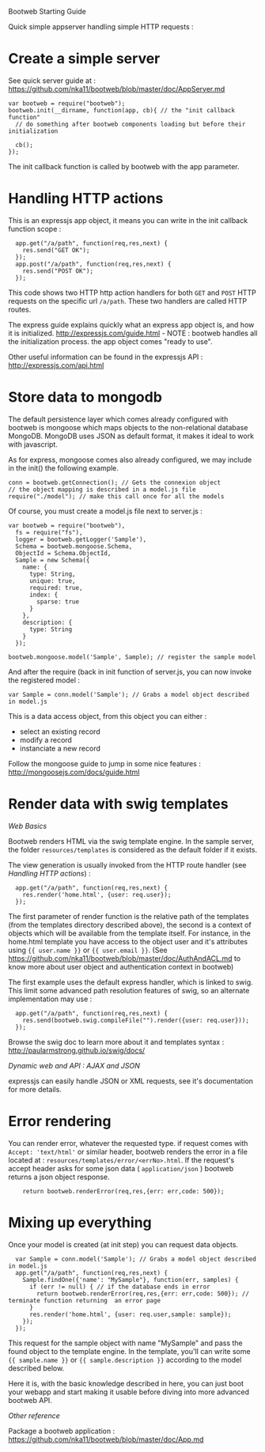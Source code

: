 Bootweb Starting Guide


Quick simple appserver handling simple HTTP requests :

# Create a simple server

See quick server guide at : https://github.com/nka11/bootweb/blob/master/doc/AppServer.md

    var bootweb = require("bootweb");
    bootweb.init(__dirname, function(app, cb){ // the "init callback function"
      // do something after bootweb components loading but before their initialization
      
      cb();
    });

The init callback function is called by bootweb with the app parameter.

# Handling HTTP actions

This is an expressjs app object, it means you can write in the init callback function scope :

      app.get("/a/path", function(req,res,next) {
        res.send("GET OK");
      });
      app.post("/a/path", function(req,res,next) {
        res.send("POST OK");
      });

This code shows two HTTP http action handlers for both `GET` and `POST` HTTP requests on the specific url `/a/path`.
These two handlers are called HTTP routes.

The express guide explains quickly what an express app object is, and how it is initialized.
http://expressjs.com/guide.html - NOTE : bootweb handles all the initialization process. the app
object comes "ready to use".

Other useful information can be found in the expressjs API : http://expressjs.com/api.html

# Store data to mongodb

The default persistence layer which comes already configured with bootweb is mongoose which maps
objects to the non-relational database MongoDB. MongoDB uses JSON as default format, it makes it ideal to work with javascript.

As for express, mongoose comes also already configured, we may include in the init() the following example.
    
    conn = bootweb.getConnection(); // Gets the connexion object
    // the object mapping is described in a model.js file
    require("./model"); // make this call once for all the models
  

Of course, you must create a model.js file next to server.js :

    var bootweb = require("bootweb"),
      fs = require("fs"),
      logger = bootweb.getLogger('Sample'),
      Schema = bootweb.mongoose.Schema,
      ObjectId = Schema.ObjectId,
      Sample = new Schema({
        name: {
          type: String,
          unique: true,
          required: true,
          index: {
            sparse: true
          }
        },
        description: {
          type: String
        }
      });
      
    bootweb.mongoose.model('Sample', Sample); // register the sample model


And after the require (back in init function of server.js, you can now invoke the registered model :

    var Sample = conn.model('Sample'); // Grabs a model object described in model.js

This is a data access object, from this object you can either :

 * select an existing record
 * modify a record
 * instanciate a new record

Follow the mongoose guide to jump in some nice features : http://mongoosejs.com/docs/guide.html


# Render data with swig templates

*Web Basics*

Bootweb renders HTML via the swig template engine. In the sample server, the folder
`resources/templates` is considered as the default folder if it exists.

The view generation is usually invoked from the HTTP route handler (see *Handling HTTP actions*) :

      app.get("/a/path", function(req,res,next) {
        res.render('home.html', {user: req.user});
      });

The first parameter of render function is the relative path of the templates (from the templates
directory described above), the second is a context of objects which will be available from the
template itself. For instance, in the home.html template you have access to the object user and
it's attributes using `{{ user.name }}` or `{{ user.email }}`. (See https://github.com/nka11/bootweb/blob/master/doc/AuthAndACL.md
to know more about user object and authentication context in bootweb)

The first example uses the default express handler, which is linked to swig. This limit some
advanced path resolution features of swig, so an alternate implementation may use :

      app.get("/a/path", function(req,res,next) {
        res.send(bootweb.swig.compileFile("").render({user: req.user}));
      });

Browse the swig doc to learn more about it and templates syntax : http://paularmstrong.github.io/swig/docs/

*Dynamic web and API : AJAX and JSON* 

expressjs can easily handle JSON or XML requests, see it's documentation for more details.

# Error rendering


You can render error, whatever the requested type. if request comes with `Accept: 'text/html'` or similar header,
bootweb renders the error in a file located at : `resources/templates/error/<errNo>.html`. If the request's accept header
asks for some json data ( `application/json` ) bootweb returns a json object response.


        return bootweb.renderError(req,res,{err: err,code: 500}); 

# Mixing up everything

Once your model is created (at init step) you can request data objects.

      var Sample = conn.model('Sample'); // Grabs a model object described in model.js
      app.get("/a/path", function(req,res,next) {
        Sample.findOne({'name': "MySample"}, function(err, samples) {
          if (err != null) { // if the database ends in error
            return bootweb.renderError(req,res,{err: err,code: 500}); // terminate function returning  an error page
          }
          res.render('home.html', {user: req.user,sample: sample});
        });
      });

This request for the sample object with name "MySample" and pass the found object to the template engine.
In the template, you'll can write some `{{ sample.name }}` or `{{ sample.description }}` according to the model described below.


Here it is, with the basic knowledge described in here, you can just boot your webapp and start making
it usable before diving into more advanced bootweb API.

*Other reference*

Package a bootweb application : https://github.com/nka11/bootweb/blob/master/doc/App.md